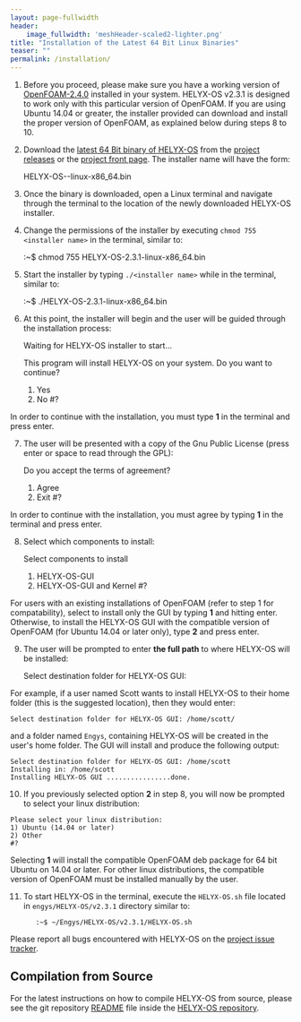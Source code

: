 ```yaml
---
layout: page-fullwidth
header:
    image_fullwidth: 'meshHeader-scaled2-lighter.png'
title: "Installation of the Latest 64 Bit Linux Binaries"
teaser: ""
permalink: /installation/
---
```


1.  Before you proceed, please make sure you have a working version of [OpenFOAM-2.4.0](http://www.openfoam.org/archive/2.4.0/download/source.php) installed in your system. HELYX-OS v2.3.1 is designed to work only with this particular version of OpenFOAM. If you are using Ubuntu 14.04 or greater, the installer provided can download and install the proper version of OpenFOAM, as explained below during steps 8 to 10.

2.  Download the [latest 64 Bit binary of HELYX-OS](https://github.com/ENGYS/HELYX-OS/releases/download/v2.3.1/HELYX-OS-2.3.1-linux-x86_64.bin) from the [project releases](https://github.com/ENGYS/HELYX-OS/releases) or the [project front page](http://engys.github.io/HELYX-OS/).  The installer name will have the form:

    HELYX-OS-<version>-linux-x86_64.bin

3.  Once the binary is downloaded, open a Linux terminal and navigate through the terminal to the location of the newly downloaded HELYX-OS installer.

4.  Change the permissions of the installer by executing ```chmod 755 <installer name>``` in the terminal, similar to:

    :~$ chmod 755 HELYX-OS-2.3.1-linux-x86_64.bin

5.  Start the installer by typing ```./<installer name>``` while in the terminal, similar to:

    :~$ ./HELYX-OS-2.3.1-linux-x86_64.bin

6.  At this point, the installer will begin and the user will be guided through the installation process:

    Waiting for HELYX-OS installer to start...
        
     
    This program will install HELYX-OS on your system. Do you want to continue?
    1) Yes
    2) No
    #?
    
In order to continue with the installation, you must type **1** in the terminal and press enter.<br>

7.  The user will be presented with a copy of the Gnu Public License (press enter or space to read through the GPL):

    Do you accept the terms of agreement?
    1) Agree
    2) Exit
    #?

In order to continue with the installation, you must agree by typing **1** in the terminal and press enter.<br>

8.  Select which components to install:

    Select components to install
    1) HELYX-OS-GUI
    2) HELYX-OS-GUI and Kernel
    #?

For users with an existing installations of OpenFOAM (refer to step 1 for compatability), select to install only the GUI by typing **1** and hitting enter.  Otherwise, to install the HELYX-OS GUI with the compatible version of OpenFOAM (for Ubuntu 14.04 or later only), type **2** and press enter.

9.  The user will be prompted to enter **the full path** to where HELYX-OS will be installed:

    Select destination folder for HELYX-OS GUI:

For example, if a user named Scott wants to install HELYX-OS to their home folder (this is the suggested location), then they would enter:

    Select destination folder for HELYX-OS GUI: /home/scott/
    
and a folder named ```Engys```, containing HELYX-OS will be created in the user's home folder.  The GUI will install and produce the following output:

    Select destination folder for HELYX-OS GUI: /home/scott
    Installing in: /home/scott
    Installing HELYX-OS GUI ................done.

10.  If you previously selected option **2** in step 8, you will now be prompted to select your linux distribution:

    Please select your linux distribution:
    1) Ubuntu (14.04 or later)
    2) Other
    #?

Selecting **1** will install the compatible OpenFOAM deb package for 64 bit Ubuntu on 14.04 or later.  For other linux distributions, the compatible version of OpenFOAM must be installed manually by the user.
    
11.  To start HELYX-OS in the terminal, execute the ```HELYX-OS.sh``` file located in ```engys/HELYX-OS/v2.3.1``` directory similar to:
    
            :~$ ~/Engys/HELYX-OS/v2.3.1/HELYX-OS.sh


Please report all bugs encountered with HELYX-OS on the [project issue tracker](https://github.com/ENGYS/HELYX-OS/issues).

## Compilation from Source
For the latest instructions on how to compile HELYX-OS from source, please see the git repository [README](https://github.com/ENGYS/HELYX-OS/blob/master/README.md) file inside the [HELYX-OS repository](https://github.com/ENGYS/HELYX-OS).
